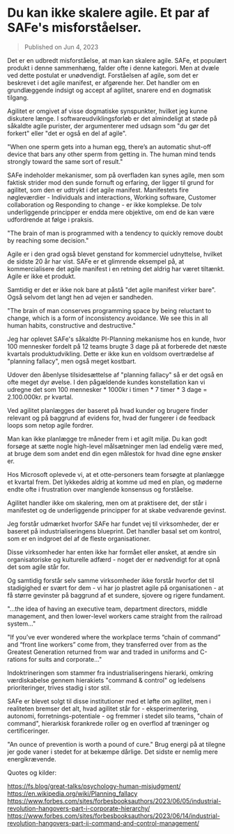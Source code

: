 # Du kan ikke skalere agile. Et par af SAFe's misforståelser.

> Published on Jun 4, 2023

Det er en udbredt misforståelse, at man kan skalere agile. SAFe, et populært produkt i denne sammenhæng, falder ofte i denne kategori. Men at dvæle ved dette postulat er unødvendigt. Forståelsen af agile, som det er beskrevet i det agile manifest, er afgørende her. Det handler om en grundlæggende indsigt og accept af agilitet, snarere end en dogmatisk tilgang.

Agilitet er omgivet af visse dogmatiske synspunkter, hvilket jeg kunne diskutere længe. I softwareudviklingsforløb er det almindeligt at støde på såkaldte agile purister, der argumenterer med udsagn som "du gør det forkert" eller "det er også en del af agile".

"When one sperm gets into a human egg, there’s an automatic shut-off device that bars any other sperm from getting in. The human mind tends strongly toward the same sort of result."

SAFe indeholder mekanismer, som på overfladen kan synes agile, men som faktisk strider mod den sunde fornuft og erfaring, der ligger til grund for agilitet, som den er udtrykt i det agile manifest. Manifestets fire nøgleværdier - Individuals and interactions, Working software, Customer collaboration og Responding to change  - er ikke komplekse. De tolv underliggende principper er endda mere objektive, om end de kan være udfordrende at følge i praksis.

"The brain of man is programmed with a tendency to quickly remove doubt by reaching some decision."

Agile er i den grad også blevet genstand for kommerciel udnyttelse, hvilket de sidste 20 år har vist. SAFe er et glimrende eksempel på, at kommercialisere det agile manifest i en retning det aldrig har været tiltænkt. Agile er ikke et produkt. 

Samtidig er det er ikke nok bare at påstå "det agile manifest virker bare". Også selvom det langt hen ad vejen er sandheden.

"The brain of man conserves programming space by being reluctant to change, which is a form of inconsistency avoidance. We see this in all human habits, constructive and destructive."

Jeg har oplevet SAFe's såkaldte PI-Planning mekanisme hos en kunde, hvor 100 mennesker fordelt på 12 teams brugte 3 dage på at forberede det næste kvartals produktudvikling. Dette er ikke kun en voldsom overtrædelse af "planning fallacy", men også meget kostbart.

Udover den åbenlyse tilsidesættelse af "planning fallacy" så er det også en ofte meget dyr øvelse. I den pågældende kundes konstellation kan vi udregne det som 100 mennesker * 1000kr i timen * 7 timer * 3 dage = 2.100.000kr. pr kvartal.

Ved agilitet planlægges der baseret på hvad kunder og brugere finder relevant og på baggrund af evidens for, hvad der fungerer i de feedback loops som netop agile fordrer. 

Man kan ikke planlægge tre måneder frem i et agilt miljø. Du kan godt forsøge at sætte nogle high-level målsætninger men lad endelig være med, at bruge dem som andet end din egen målestok for hvad dine egne ønsker er.

Hos Microsoft oplevede vi, at et otte-personers team forsøgte at planlægge et kvartal frem. Det lykkedes aldrig at komme ud med en plan, og møderne endte ofte i frustration over manglende konsensus og forståelse.

Agilitet handler ikke om skalering, men om at praktisere det, der står i manifestet og de underliggende principper for at skabe vedvarende gevinst.

Jeg forstår udmærket hvorfor SAFe har fundet vej til virksomheder, der er baseret på industrialiseringens blueprint. Det handler basal set om kontrol, som er en indgroet del af de fleste organisationer.

Disse virksomheder har enten ikke har formået eller ønsket, at ændre sin organisatoriske og kulturelle adfærd - noget der er nødvendigt for at opnå det som agile står for. 

Og samtidig forstår selv samme virksomheder ikke forstår hvorfor det til stadigighed er svært for dem - vi har jo plastret agile på organisationen -  at få større gevinster på baggrund af et sundere, sjovere og rigere fundament.

"...the idea of having an executive team, department directors, middle management, and then lower-level workers came straight from the railroad system..."

"If you’ve ever wondered where the workplace terms “chain of command” and “front line workers” come from, they transferred over from as the Greatest Generation returned from war and traded in uniforms and C-rations for suits and corporate..."

Indoktrineringen som stammer fra industrialiseringens hierarki, omkring værdiskabelse gennem hierakiets "command & control" og ledelsens prioriteringer, trives stadig i stor stil. 

SAFe er blevet solgt til disse institutioner med et løfte om agilitet, men i realiteten bremser det alt, hvad agilitet står for - eksperimentering, autonomi, forretnings-potentiale - og fremmer i stedet silo teams, "chain of command", hierarkisk forankrede roller og en overflod af træninger og certificeringer.

"An ounce of prevention is worth a pound of cure." Brug energi på at tilegne jer gode vaner i stedet for at bekæmpe dårlige. Det sidste er nemlig mere energikrævende.

Quotes og kilder:

https://fs.blog/great-talks/psychology-human-misjudgment/
https://en.wikipedia.org/wiki/Planning_fallacy
https://www.forbes.com/sites/forbesbooksauthors/2023/06/05/industrial-revolution-hangovers-part-i-corporate-hierarchy/ 
https://www.forbes.com/sites/forbesbooksauthors/2023/06/14/industrial-revolution-hangovers-part-ii-command-and-control-management/
